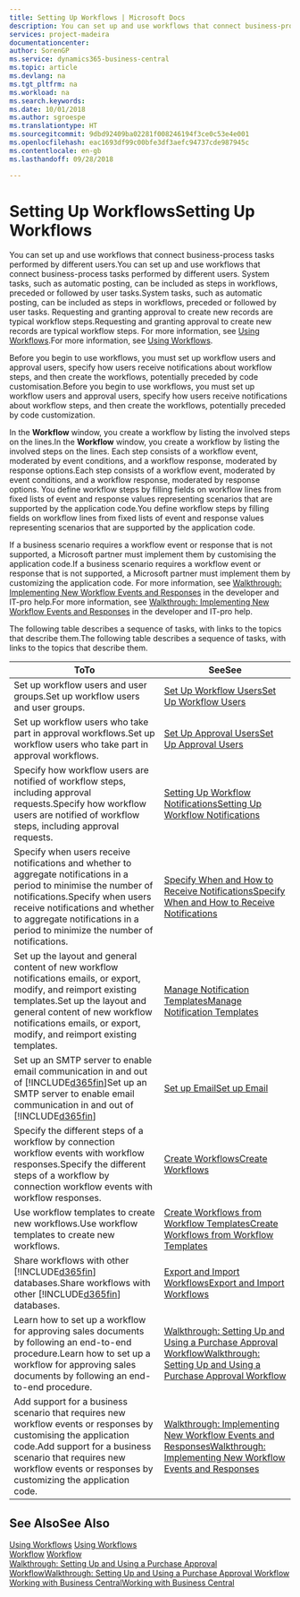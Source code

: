 ```yaml
---
title: Setting Up Workflows | Microsoft Docs
description: You can set up and use workflows that connect business-process tasks performed by different users. System tasks, such as automatic posting, can be included as steps in workflows, preceded or followed by user tasks. Requesting and granting approval to create new records are typical workflow steps.
services: project-madeira
documentationcenter: 
author: SorenGP
ms.service: dynamics365-business-central
ms.topic: article
ms.devlang: na
ms.tgt_pltfrm: na
ms.workload: na
ms.search.keywords: 
ms.date: 10/01/2018
ms.author: sgroespe
ms.translationtype: HT
ms.sourcegitcommit: 9dbd92409ba02281f008246194f3ce0c53e4e001
ms.openlocfilehash: eac1693df99c00bfe3df3aefc94737cde987945c
ms.contentlocale: en-gb
ms.lasthandoff: 09/28/2018

---
```

# <a name="setting-up-workflows"></a><span data-ttu-id="d58de-105">Setting Up Workflows</span><span class="sxs-lookup"><span data-stu-id="d58de-105">Setting Up Workflows</span></span>
<span data-ttu-id="d58de-106">You can set up and use workflows that connect business-process tasks performed by different users.</span><span class="sxs-lookup"><span data-stu-id="d58de-106">You can set up and use workflows that connect business-process tasks performed by different users.</span></span> <span data-ttu-id="d58de-107">System tasks, such as automatic posting, can be included as steps in workflows, preceded or followed by user tasks.</span><span class="sxs-lookup"><span data-stu-id="d58de-107">System tasks, such as automatic posting, can be included as steps in workflows, preceded or followed by user tasks.</span></span> <span data-ttu-id="d58de-108">Requesting and granting approval to create new records are typical workflow steps.</span><span class="sxs-lookup"><span data-stu-id="d58de-108">Requesting and granting approval to create new records are typical workflow steps.</span></span> <span data-ttu-id="d58de-109">For more information, see [Using Workflows](across-use-workflows.md).</span><span class="sxs-lookup"><span data-stu-id="d58de-109">For more information, see [Using Workflows](across-use-workflows.md).</span></span>  

 <span data-ttu-id="d58de-110">Before you begin to use workflows, you must set up workflow users and approval users, specify how users receive notifications about workflow steps, and then create the workflows, potentially preceded by code customisation.</span><span class="sxs-lookup"><span data-stu-id="d58de-110">Before you begin to use workflows, you must set up workflow users and approval users, specify how users receive notifications about workflow steps, and then create the workflows, potentially preceded by code customization.</span></span>  

 <span data-ttu-id="d58de-111">In the **Workflow** window, you create a workflow by listing the involved steps on the lines.</span><span class="sxs-lookup"><span data-stu-id="d58de-111">In the **Workflow** window, you create a workflow by listing the involved steps on the lines.</span></span> <span data-ttu-id="d58de-112">Each step consists of a workflow event, moderated by event conditions, and a workflow response, moderated by response options.</span><span class="sxs-lookup"><span data-stu-id="d58de-112">Each step consists of a workflow event, moderated by event conditions, and a workflow response, moderated by response options.</span></span> <span data-ttu-id="d58de-113">You define workflow steps by filling fields on workflow lines from fixed lists of event and response values representing scenarios that are supported by the application code.</span><span class="sxs-lookup"><span data-stu-id="d58de-113">You define workflow steps by filling fields on workflow lines from fixed lists of event and response values representing scenarios that are supported by the application code.</span></span>  

 <span data-ttu-id="d58de-114">If a business scenario requires a workflow event or response that is not supported, a Microsoft partner must implement them by customising the application code.</span><span class="sxs-lookup"><span data-stu-id="d58de-114">If a business scenario requires a workflow event or response that is not supported, a Microsoft partner must implement them by customizing the application code.</span></span> <span data-ttu-id="d58de-115">For more information, see [Walkthrough: Implementing New Workflow Events and Responses](/dynamics-nav/Walkthrough--Implementing-New-Workflow-Events-and-Responses) in the developer and IT-pro help.</span><span class="sxs-lookup"><span data-stu-id="d58de-115">For more information, see [Walkthrough: Implementing New Workflow Events and Responses](/dynamics-nav/Walkthrough--Implementing-New-Workflow-Events-and-Responses) in the developer and IT-pro help.</span></span>

 <span data-ttu-id="d58de-116">The following table describes a sequence of tasks, with links to the topics that describe them.</span><span class="sxs-lookup"><span data-stu-id="d58de-116">The following table describes a sequence of tasks, with links to the topics that describe them.</span></span>  

|<span data-ttu-id="d58de-117">**To**</span><span class="sxs-lookup"><span data-stu-id="d58de-117">**To**</span></span>|<span data-ttu-id="d58de-118">**See**</span><span class="sxs-lookup"><span data-stu-id="d58de-118">**See**</span></span>|  
|------------|-------------|  
|<span data-ttu-id="d58de-119">Set up workflow users and user groups.</span><span class="sxs-lookup"><span data-stu-id="d58de-119">Set up workflow users and user groups.</span></span>|[<span data-ttu-id="d58de-120">Set Up Workflow Users</span><span class="sxs-lookup"><span data-stu-id="d58de-120">Set Up Workflow Users</span></span>](across-how-to-set-up-workflow-users.md)|  
|<span data-ttu-id="d58de-121">Set up workflow users who take part in approval workflows.</span><span class="sxs-lookup"><span data-stu-id="d58de-121">Set up workflow users who take part in approval workflows.</span></span>|[<span data-ttu-id="d58de-122">Set Up Approval Users</span><span class="sxs-lookup"><span data-stu-id="d58de-122">Set Up Approval Users</span></span>](across-how-to-set-up-approval-users.md)|  
|<span data-ttu-id="d58de-123">Specify how workflow users are notified of workflow steps, including approval requests.</span><span class="sxs-lookup"><span data-stu-id="d58de-123">Specify how workflow users are notified of workflow steps, including approval requests.</span></span>|[<span data-ttu-id="d58de-124">Setting Up Workflow Notifications</span><span class="sxs-lookup"><span data-stu-id="d58de-124">Setting Up Workflow Notifications</span></span>](across-setting-up-workflow-notifications.md)|  
|<span data-ttu-id="d58de-125">Specify when users receive notifications and whether to aggregate notifications in a period to minimise the number of notifications.</span><span class="sxs-lookup"><span data-stu-id="d58de-125">Specify when users receive notifications and whether to aggregate notifications in a period to minimize the number of notifications.</span></span>|[<span data-ttu-id="d58de-126">Specify When and How to Receive Notifications</span><span class="sxs-lookup"><span data-stu-id="d58de-126">Specify When and How to Receive Notifications</span></span>](across-how-to-specify-when-and-how-to-receive-notifications.md)|  
|<span data-ttu-id="d58de-127">Set up the layout and general content of new workflow notifications emails, or export, modify, and reimport existing templates.</span><span class="sxs-lookup"><span data-stu-id="d58de-127">Set up the layout and general content of new workflow notifications emails, or export, modify, and reimport existing templates.</span></span>|[<span data-ttu-id="d58de-128">Manage Notification Templates</span><span class="sxs-lookup"><span data-stu-id="d58de-128">Manage Notification Templates</span></span>](across-how-to-manage-notification-templates.md)|  
|<span data-ttu-id="d58de-129">Set up an SMTP server to enable email communication in and out of [!INCLUDE[d365fin](includes/d365fin_md.md)]</span><span class="sxs-lookup"><span data-stu-id="d58de-129">Set up an SMTP server to enable email communication in and out of [!INCLUDE[d365fin](includes/d365fin_md.md)]</span></span>|[<span data-ttu-id="d58de-130">Set up Email</span><span class="sxs-lookup"><span data-stu-id="d58de-130">Set up Email</span></span>](admin-how-setup-email.md)|
|<span data-ttu-id="d58de-131">Specify the different steps of a workflow by connection workflow events with workflow responses.</span><span class="sxs-lookup"><span data-stu-id="d58de-131">Specify the different steps of a workflow by connection workflow events with workflow responses.</span></span>|[<span data-ttu-id="d58de-132">Create Workflows</span><span class="sxs-lookup"><span data-stu-id="d58de-132">Create Workflows</span></span>](across-how-to-create-workflows.md)|  
|<span data-ttu-id="d58de-133">Use workflow templates to create new workflows.</span><span class="sxs-lookup"><span data-stu-id="d58de-133">Use workflow templates to create new workflows.</span></span>|[<span data-ttu-id="d58de-134">Create Workflows from Workflow Templates</span><span class="sxs-lookup"><span data-stu-id="d58de-134">Create Workflows from Workflow Templates</span></span>](across-how-to-create-workflows-from-workflow-templates.md)|  
|<span data-ttu-id="d58de-135">Share workflows with other [!INCLUDE[d365fin](includes/d365fin_md.md)] databases.</span><span class="sxs-lookup"><span data-stu-id="d58de-135">Share workflows with other [!INCLUDE[d365fin](includes/d365fin_md.md)] databases.</span></span>|[<span data-ttu-id="d58de-136">Export and Import Workflows</span><span class="sxs-lookup"><span data-stu-id="d58de-136">Export and Import Workflows</span></span>](across-how-to-export-and-import-workflows.md)|  
|<span data-ttu-id="d58de-137">Learn how to set up a workflow for approving sales documents by following an end-to-end procedure.</span><span class="sxs-lookup"><span data-stu-id="d58de-137">Learn how to set up a workflow for approving sales documents by following an end-to-end procedure.</span></span>|[<span data-ttu-id="d58de-138">Walkthrough: Setting Up and Using a Purchase Approval Workflow</span><span class="sxs-lookup"><span data-stu-id="d58de-138">Walkthrough: Setting Up and Using a Purchase Approval Workflow</span></span>](walkthrough-setting-up-and-using-a-purchase-approval-workflow.md)|  
|<span data-ttu-id="d58de-139">Add support for a business scenario that requires new workflow events or responses by customising the application code.</span><span class="sxs-lookup"><span data-stu-id="d58de-139">Add support for a business scenario that requires new workflow events or responses by customizing the application code.</span></span>|[<span data-ttu-id="d58de-140">Walkthrough: Implementing New Workflow Events and Responses</span><span class="sxs-lookup"><span data-stu-id="d58de-140">Walkthrough: Implementing New Workflow Events and Responses</span></span>](/dynamics-nav/Walkthrough--Implementing-New-Workflow-Events-and-Responses)|  

## <a name="see-also"></a><span data-ttu-id="d58de-141">See Also</span><span class="sxs-lookup"><span data-stu-id="d58de-141">See Also</span></span>  
 <span data-ttu-id="d58de-142">[Using Workflows](across-use-workflows.md) </span><span class="sxs-lookup"><span data-stu-id="d58de-142">[Using Workflows](across-use-workflows.md) </span></span>  
 <span data-ttu-id="d58de-143">[Workflow](across-workflow.md) </span><span class="sxs-lookup"><span data-stu-id="d58de-143">[Workflow](across-workflow.md) </span></span>  
 [<span data-ttu-id="d58de-144">Walkthrough: Setting Up and Using a Purchase Approval Workflow</span><span class="sxs-lookup"><span data-stu-id="d58de-144">Walkthrough: Setting Up and Using a Purchase Approval Workflow</span></span>](walkthrough-setting-up-and-using-a-purchase-approval-workflow.md)  
 [<span data-ttu-id="d58de-145">Working with Business Central</span><span class="sxs-lookup"><span data-stu-id="d58de-145">Working with Business Central</span></span>](ui-work-product.md)

